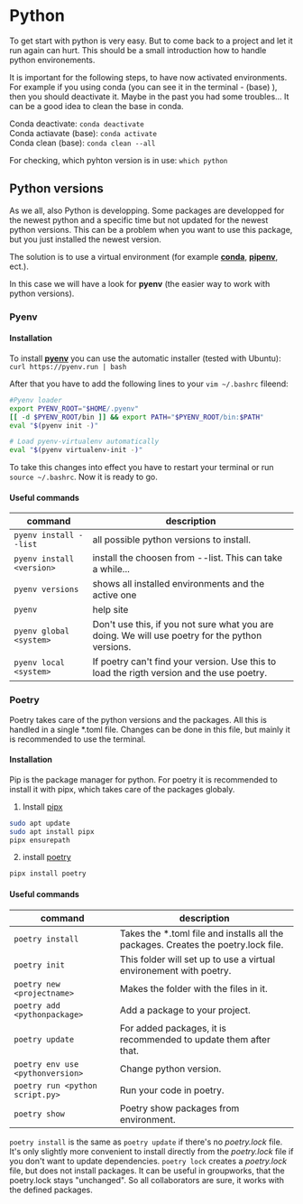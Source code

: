 # Python
To get start with python is very easy. But to come back to a project and let it run again can hurt.
This should be a small introduction how to handle python environements.  

It is important for the following steps, to have now activated environments. For example if you using conda (you can see it in the terminal - (base) ), then you should deactivate it. Maybe in the past you had some troubles... It can be a good idea to clean the base in conda.

Conda deactivate:           `conda deactivate`  
Conda actiavate (base):     `conda activate`  
Conda clean (base):         `conda clean --all`  

For checking, which pyhton version is in use:   `which python`  

## Python versions
As we all, also Python is developping. Some packages are developped for the newest python and a specific time
but not updated for the newest python versions. This can be a problem when you want to use this package, but you just installed the newest version.  

The solution is to use a virtual environment (for example [__conda__](https://anaconda.org/), [__pipenv__](https://pypi.org/project/pipenv/), ect.).  

In this case we will have a look for **pyenv** (the easier way to work with python versions).  

### Pyenv

#### Installation
To install [__pyenv__](https://github.com/pyenv/pyenv) you can use the automatic installer (tested with Ubuntu):  
`curl https://pyenv.run | bash`  

After that you have to add the following lines to your `vim ~/.bashrc` fileend:
```bash
#Pyenv loader
export PYENV_ROOT="$HOME/.pyenv"
[[ -d $PYENV_ROOT/bin ]] && export PATH="$PYENV_ROOT/bin:$PATH"
eval "$(pyenv init -)"

# Load pyenv-virtualenv automatically
eval "$(pyenv virtualenv-init -)"

```   

To take this changes into effect you have to restart your terminal or run `source ~/.bashrc`. Now it is ready to go.


#### Useful commands
| **command**            	| **description**                                                                                 	|
|---------------------------|-------------------------------------------------------------------------------------------------	|
| `pyenv install --list` 	| all possible python versions to install.                                                        	|
| `pyenv install <version>` | install the choosen <version> from --list. This can take a while...                             	|
|    `pyenv versions`    	| shows all installed environments and the active one                                             	|
|         `pyenv`        	| help site                                                                                       	|
|  `pyenv global <system>` 	| Don't use this, if you not sure what you are doing. We will use poetry for the python versions. 	|
|  `pyenv local <system>` 	| If poetry can't find your version. Use this to load the rigth version and the use poetry.      	|



### Poetry
Poetry takes care of the python versions and the packages. All this is handled in a single *.toml file.
Changes can be done in this file, but mainly it is recommended to use the terminal.

#### Installation
Pip is the package manager for python. For poetry it is recommended to install it with pipx, which takes care of the packages globaly.  
1. Install [pipx](https://pipx.pypa.io/stable/installation/)
```bash
sudo apt update
sudo apt install pipx
pipx ensurepath
```

2. install [poetry](https://python-poetry.org/docs/#installation)
```bash
pipx install poetry
```

#### Useful commands
| **command**                  	   | **description**                                                    	            |
|----------------------------------|------------------------------------------------------------------------------------|
|       `poetry install`       	   | Takes the *.toml file and installs all the packages. Creates the poetry.lock file.	|
|         `poetry init`        	   | This folder will set up to use a virtual environement with poetry. 	            |
|  `poetry new <projectname>`  	   | Makes the folder with the files in it.                             	            |
| `poetry add <pythonpackage>` 	   | Add a package to your project.                                     	            |   
|       `poetry update`       	   | For added packages, it is recommended to update them after that.     	            |
| `poetry env use <pythonversion>` | Change python version.                            	                                |
|  `poetry run <python script.py>` | Run your code in poetry.                                            	            |
|        `poetry show`             | Poetry show packages from environment.                               	            |
                       



`poetry install` is the same as `poetry update` if there's no *poetry.lock* file. It's only slightly more convenient to install directly from the *poetry.lock* file if you don't want to update dependencies. `poetry lock` creates a *poetry.lock* file, but does not install packages.
It can be useful in groupworks, that the poetry.lock stays "unchanged". So all collaborators are sure, it works with the defined packages.

